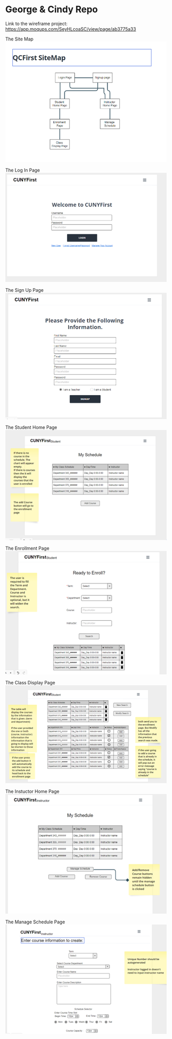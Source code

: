 # George & Cindy Repo
Link to the wireframe project: https://app.moqups.com/SeyHLcoaSC/view/page/ab3775a33

The Site Map
![Site Map](SiteMap.PNG)

The Log In Page
![Log In](LoginPage.PNG)

The Sign Up Page
![Sign In](SignInPage.PNG)

The Student Home Page
![Student Home Page](StudentHomePage.PNG)

The Enrollment Page
![Enrollment Page](EnrollmentPage.PNG)

The Class Display Page
![Class List Display](ClassListDisplay.PNG)

The Instuctor Home Page
![Instuctor Home Page](InstuctorHomePage.PNG)

The Manage Schedule Page
![Manage Schedule Page](ManageSchedulePage.PNG)

